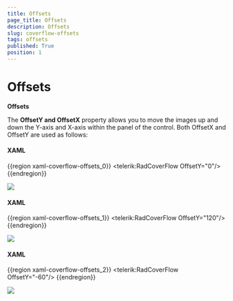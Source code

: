 ```yaml
---
title: Offsets
page_title: Offsets
description: Offsets
slug: coverflow-offsets
tags: offsets
published: True
position: 1
---
```


# Offsets

__Offsets__

The __OffsetY and OffsetX__ property allows you to move the images up and down the Y-axis and X-axis within the panel of the control. Both OffsetX and OffsetY are used as follows:

#### __XAML__

{{region xaml-coverflow-offsets_0}}
    <telerik:RadCoverFlow OffsetY="0"/>
{{endregion}}

![](images/RadCoverFlow_Features8.gif)

#### __XAML__

{{region xaml-coverflow-offsets_1}}
    <telerik:RadCoverFlow OffsetY="120"/>
{{endregion}}

![](images/RadCoverFlow_Features9.gif)

#### __XAML__

{{region xaml-coverflow-offsets_2}}
    <telerik:RadCoverFlow OffsetY="-60"/>
{{endregion}}

![](images/RadCoverFlow_Features10.gif)


